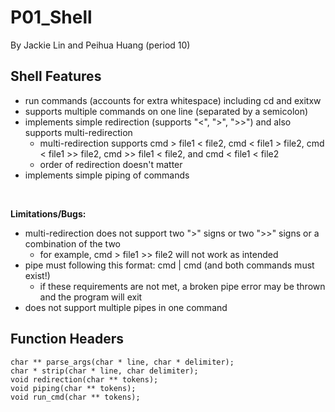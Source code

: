# P01_Shell
By Jackie Lin and Peihua Huang (period 10)

## Shell Features
* run commands (accounts for extra whitespace) including cd and exitxw
* supports multiple commands on one line (separated by a semicolon)
* implements simple redirection (supports "<", ">", ">>") and also supports multi-redirection
  * multi-redirection supports cmd > file1 < file2, cmd < file1 > file2, cmd < file1 >> file2, cmd >> file1 < file2, and cmd < file1 < file2
  * order of redirection doesn't matter
* implements simple piping of commands
<br>

**Limitations/Bugs:**
* multi-redirection does not support two ">" signs or two ">>" signs or a combination of the two
  * for example, cmd > file1 >> file2 will not work as intended
* pipe must following this format: cmd | cmd (and both commands must exist!)
  * if these requirements are not met, a broken pipe error may be thrown and the program will exit
* does not support multiple pipes in one command

## Function Headers
```
char ** parse_args(char * line, char * delimiter);
char * strip(char * line, char delimiter);
void redirection(char ** tokens);
void piping(char ** tokens);
void run_cmd(char ** tokens);
```
